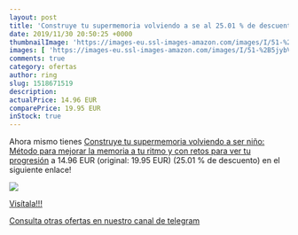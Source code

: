 ```yaml
---
layout: post
title: 'Construye tu supermemoria volviendo a se al 25.01 % de descuento'
date: 2019/11/30 20:50:25 +0000
thumbnailImage: 'https://images-eu.ssl-images-amazon.com/images/I/51-%2B5jybVAL._SL200_.jpg'
images: [ 'https://images-eu.ssl-images-amazon.com/images/I/51-%2B5jybVAL._SL200_.jpg' ]
comments: true
category: ofertas
author: ring
slug: 1518671519
description:
actualPrice: 14.96 EUR
comparePrice: 19.95 EUR
inStock: true
---
```


Ahora mismo tienes [Construye tu supermemoria volviendo a ser niño: Método para mejorar la memoria a tu ritmo y con retos para ver tu progresión](https://www.amazon.com/dp/1518671519/?tag=redken08-20) a 14.96 EUR (original: 19.95 EUR) (25.01 %  de descuento) en el siguiente enlace!

[![](https://images-eu.ssl-images-amazon.com/images/I/51-%2B5jybVAL._SL200_.jpg)](https://www.amazon.com/dp/1518671519/?tag=redken08-20)

[Visítala!!!](https://www.amazon.com/dp/1518671519/?tag=redken08-20)

[Consulta otras ofertas en nuestro canal de telegram](https://t.me/s/ofertas25)
